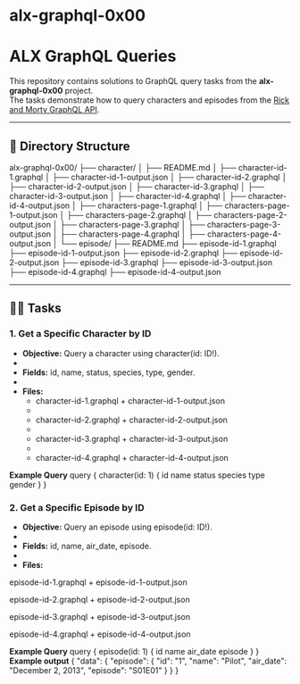 # alx-graphql-0x00

# ALX GraphQL Queries

This repository contains solutions to GraphQL query tasks from the **alx-graphql-0x00** project.  
The tasks demonstrate how to query characters and episodes from the [Rick and Morty GraphQL API](https://rickandmortyapi.com/graphql).

---

## 📌 Directory Structure

alx-graphql-0x00/
├── character/
│ ├── README.md
│ ├── character-id-1.graphql
│ ├── character-id-1-output.json
│ ├── character-id-2.graphql
│ ├── character-id-2-output.json
│ ├── character-id-3.graphql
│ ├── character-id-3-output.json
│ ├── character-id-4.graphql
│ ├── character-id-4-output.json
│ ├── characters-page-1.graphql
│ ├── characters-page-1-output.json
│ ├── characters-page-2.graphql
│ ├── characters-page-2-output.json
│ ├── characters-page-3.graphql
│ ├── characters-page-3-output.json
│ ├── characters-page-4.graphql
│ ├── characters-page-4-output.json
│
└── episode/
├── README.md
├── episode-id-1.graphql
├── episode-id-1-output.json
├── episode-id-2.graphql
├── episode-id-2-output.json
├── episode-id-3.graphql
├── episode-id-3-output.json
├── episode-id-4.graphql
├── episode-id-4-output.json


---

## 🧑‍🚀 Tasks

### 1. Get a Specific Character by ID
- **Objective:** Query a character using character(id: ID!).
- 
- **Fields:** id, name, status, species, type, gender.
- 
- **Files:**  
  - character-id-1.graphql + character-id-1-output.json
  - 
  - character-id-2.graphql + character-id-2-output.json
  - 
  - character-id-3.graphql + character-id-3-output.json
  - 
  - character-id-4.graphql + character-id-4-output.json  

**Example Query**
query {
  character(id: 1) {
    id
    name
    status
    species
    type
    gender
  }
}

### 2. Get a Specific Episode by ID

- **Objective:** Query an episode using episode(id: ID!).
- 
- **Fields:** id, name, air_date, episode.
- 
- **Files:**

episode-id-1.graphql + episode-id-1-output.json

episode-id-2.graphql + episode-id-2-output.json

episode-id-3.graphql + episode-id-3-output.json

episode-id-4.graphql + episode-id-4-output.json

**Example Query**
query {
  episode(id: 1) {
    id
    name
    air_date
    episode
  }
}
**Example output**
{
  "data": {
    "episode": {
      "id": "1",
      "name": "Pilot",
      "air_date": "December 2, 2013",
      "episode": "S01E01"
    }
  }
}

